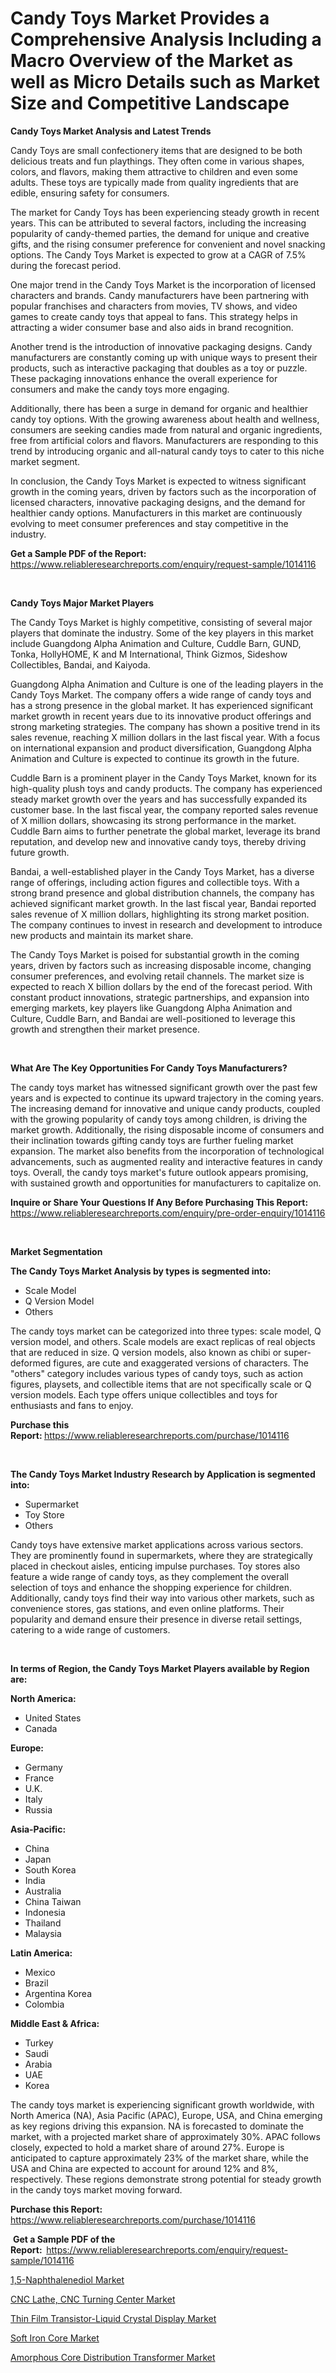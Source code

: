 <p><h1>Candy Toys Market Provides a Comprehensive Analysis Including a Macro Overview of the Market as well as Micro Details such as Market Size and Competitive Landscape</h1></p><p><strong>Candy Toys Market Analysis and Latest Trends</strong></p>
<p><p>Candy Toys are small confectionery items that are designed to be both delicious treats and fun playthings. They often come in various shapes, colors, and flavors, making them attractive to children and even some adults. These toys are typically made from quality ingredients that are edible, ensuring safety for consumers.</p><p>The market for Candy Toys has been experiencing steady growth in recent years. This can be attributed to several factors, including the increasing popularity of candy-themed parties, the demand for unique and creative gifts, and the rising consumer preference for convenient and novel snacking options. The Candy Toys Market is expected to grow at a CAGR of 7.5% during the forecast period.</p><p>One major trend in the Candy Toys Market is the incorporation of licensed characters and brands. Candy manufacturers have been partnering with popular franchises and characters from movies, TV shows, and video games to create candy toys that appeal to fans. This strategy helps in attracting a wider consumer base and also aids in brand recognition.</p><p>Another trend is the introduction of innovative packaging designs. Candy manufacturers are constantly coming up with unique ways to present their products, such as interactive packaging that doubles as a toy or puzzle. These packaging innovations enhance the overall experience for consumers and make the candy toys more engaging.</p><p>Additionally, there has been a surge in demand for organic and healthier candy toy options. With the growing awareness about health and wellness, consumers are seeking candies made from natural and organic ingredients, free from artificial colors and flavors. Manufacturers are responding to this trend by introducing organic and all-natural candy toys to cater to this niche market segment.</p><p>In conclusion, the Candy Toys Market is expected to witness significant growth in the coming years, driven by factors such as the incorporation of licensed characters, innovative packaging designs, and the demand for healthier candy options. Manufacturers in this market are continuously evolving to meet consumer preferences and stay competitive in the industry.</p></p>
<p><strong>Get a Sample PDF of the Report:&nbsp;</strong> <a href="https://www.reliableresearchreports.com/enquiry/request-sample/1014116">https://www.reliableresearchreports.com/enquiry/request-sample/1014116</a></p>
<p>&nbsp;</p>
<p><strong>Candy Toys Major Market Players</strong></p>
<p><p>The Candy Toys Market is highly competitive, consisting of several major players that dominate the industry. Some of the key players in this market include Guangdong Alpha Animation and Culture, Cuddle Barn, GUND, Tonka, HollyHOME, K and M International, Think Gizmos, Sideshow Collectibles, Bandai, and Kaiyoda.</p><p>Guangdong Alpha Animation and Culture is one of the leading players in the Candy Toys Market. The company offers a wide range of candy toys and has a strong presence in the global market. It has experienced significant market growth in recent years due to its innovative product offerings and strong marketing strategies. The company has shown a positive trend in its sales revenue, reaching X million dollars in the last fiscal year. With a focus on international expansion and product diversification, Guangdong Alpha Animation and Culture is expected to continue its growth in the future.</p><p>Cuddle Barn is a prominent player in the Candy Toys Market, known for its high-quality plush toys and candy products. The company has experienced steady market growth over the years and has successfully expanded its customer base. In the last fiscal year, the company reported sales revenue of X million dollars, showcasing its strong performance in the market. Cuddle Barn aims to further penetrate the global market, leverage its brand reputation, and develop new and innovative candy toys, thereby driving future growth.</p><p>Bandai, a well-established player in the Candy Toys Market, has a diverse range of offerings, including action figures and collectible toys. With a strong brand presence and global distribution channels, the company has achieved significant market growth. In the last fiscal year, Bandai reported sales revenue of X million dollars, highlighting its strong market position. The company continues to invest in research and development to introduce new products and maintain its market share.</p><p>The Candy Toys Market is poised for substantial growth in the coming years, driven by factors such as increasing disposable income, changing consumer preferences, and evolving retail channels. The market size is expected to reach X billion dollars by the end of the forecast period. With constant product innovations, strategic partnerships, and expansion into emerging markets, key players like Guangdong Alpha Animation and Culture, Cuddle Barn, and Bandai are well-positioned to leverage this growth and strengthen their market presence.</p></p>
<p>&nbsp;</p>
<p><strong>What Are The Key Opportunities For Candy Toys Manufacturers?</strong></p>
<p><p>The candy toys market has witnessed significant growth over the past few years and is expected to continue its upward trajectory in the coming years. The increasing demand for innovative and unique candy products, coupled with the growing popularity of candy toys among children, is driving the market growth. Additionally, the rising disposable income of consumers and their inclination towards gifting candy toys are further fueling market expansion. The market also benefits from the incorporation of technological advancements, such as augmented reality and interactive features in candy toys. Overall, the candy toys market's future outlook appears promising, with sustained growth and opportunities for manufacturers to capitalize on.</p></p>
<p><strong>Inquire or Share Your Questions If Any Before Purchasing This Report:</strong> <a href="https://www.reliableresearchreports.com/enquiry/pre-order-enquiry/1014116">https://www.reliableresearchreports.com/enquiry/pre-order-enquiry/1014116</a></p>
<p>&nbsp;</p>
<p><strong>Market Segmentation</strong></p>
<p><strong>The Candy Toys Market Analysis by types is segmented into:</strong></p>
<p><ul><li>Scale Model</li><li>Q Version Model</li><li>Others</li></ul></p>
<p><p>The candy toys market can be categorized into three types: scale model, Q version model, and others. Scale models are exact replicas of real objects that are reduced in size. Q version models, also known as chibi or super-deformed figures, are cute and exaggerated versions of characters. The "others" category includes various types of candy toys, such as action figures, playsets, and collectible items that are not specifically scale or Q version models. Each type offers unique collectibles and toys for enthusiasts and fans to enjoy.</p></p>
<p><strong>Purchase this Report:&nbsp;</strong><a href="https://www.reliableresearchreports.com/purchase/1014116">https://www.reliableresearchreports.com/purchase/1014116</a></p>
<p>&nbsp;</p>
<p><strong>The Candy Toys Market Industry Research by Application is segmented into:</strong></p>
<p><ul><li>Supermarket</li><li>Toy Store</li><li>Others</li></ul></p>
<p><p>Candy toys have extensive market applications across various sectors. They are prominently found in supermarkets, where they are strategically placed in checkout aisles, enticing impulse purchases. Toy stores also feature a wide range of candy toys, as they complement the overall selection of toys and enhance the shopping experience for children. Additionally, candy toys find their way into various other markets, such as convenience stores, gas stations, and even online platforms. Their popularity and demand ensure their presence in diverse retail settings, catering to a wide range of customers.</p></p>
<p>&nbsp;</p>
<p><strong>In terms of Region, the Candy Toys Market Players available by Region are:</strong></p>
<p>
    <p> <strong> North America: </strong>
        <ul>
            <li>United States</li>
            <li>Canada</li>
        </ul>
        </p> 
    <p> <strong> Europe: </strong>
        <ul>
            <li>Germany</li>
            <li>France</li>
            <li>U.K.</li>
            <li>Italy</li>
            <li>Russia</li>
        </ul>
        </p> 
    <p> <strong> Asia-Pacific: </strong>
        <ul>
            <li>China</li>
            <li>Japan</li>
            <li>South Korea</li>
            <li>India</li>
            <li>Australia</li>
            <li>China Taiwan</li>
            <li>Indonesia</li>
            <li>Thailand</li>
            <li>Malaysia</li>
        </ul>
        </p> 
    <p> <strong> Latin America: </strong>
        <ul>
            <li>Mexico</li>
            <li>Brazil</li>
            <li>Argentina Korea</li>
            <li>Colombia</li>
        </ul>
        </p> 
    <p> <strong> Middle East & Africa: </strong>
        <ul>
            <li>Turkey</li>
            <li>Saudi</li>
            <li>Arabia</li>
            <li>UAE</li>
            <li>Korea</li>
        </ul>
    </p>
    </p>
<p><p>The candy toys market is experiencing significant growth worldwide, with North America (NA), Asia Pacific (APAC), Europe, USA, and China emerging as key regions driving this expansion. NA is forecasted to dominate the market, with a projected market share of approximately 30%. APAC follows closely, expected to hold a market share of around 27%. Europe is anticipated to capture approximately 23% of the market share, while the USA and China are expected to account for around 12% and 8%, respectively. These regions demonstrate strong potential for steady growth in the candy toys market moving forward.</p></p>
<p><strong>Purchase this Report: </strong><a href="https://www.reliableresearchreports.com/purchase/1014116">https://www.reliableresearchreports.com/purchase/1014116</a></p>
<p>&nbsp;<strong>Get a Sample PDF of the Report:&nbsp;&nbsp;</strong><a href="https://www.reliableresearchreports.com/enquiry/request-sample/1014116">https://www.reliableresearchreports.com/enquiry/request-sample/1014116</a></p>
<p><strong></strong></p>
<p><p><a href="https://www.linkedin.com/pulse/15-naphthalenediol-market-growth-trends-covid-19-impact-forecasts-xw4ae?trackingId=IC8HNkAiRzOQSdvh%2FqB9kQ%3D%3D">1,5-Naphthalenediol Market</a></p><p><a href="https://www.linkedin.com/pulse/global-cnc-lathe-turning-center-market-types-applications-3fore?trackingId=iy4y1gDnT5%2B0yH3Kc4TRfg%3D%3D">CNC Lathe, CNC Turning Center Market</a></p><p><a href="https://medium.com/@jarredmertz/thin-film-transistor-liquid-crystal-display-market-competitive-analysis-market-trends-and-fe552e3726cd">Thin Film Transistor-Liquid Crystal Display Market</a></p><p><a href="https://github.com/abdelrhmankishk22/Market-Research-Report-List-2/blob/main/soft-iron-core-market.md">Soft Iron Core Market</a></p><p><a href="https://github.com/maliyahmorrow6654/Market-Research-Report-List-2/blob/main/amorphous-core-distribution-transformer-market.md">Amorphous Core Distribution Transformer Market</a></p></p>